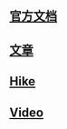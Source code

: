 ## [官方文档](./doc/doc.md)

## [文章](./Article/Article.md)

## [Hike](./Hikes/Hikes.md)

## [Video](./videos/videos.md)